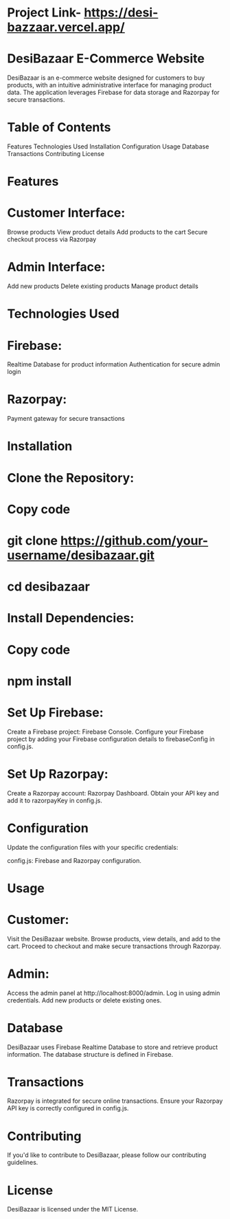 # Project Link- https://desi-bazzaar.vercel.app/

# DesiBazaar E-Commerce Website
DesiBazaar is an e-commerce website designed for customers to buy products, with an intuitive administrative interface for managing product data. The application leverages Firebase for data storage and Razorpay for secure transactions.

# Table of Contents
Features
Technologies Used
Installation
Configuration
Usage
Database
Transactions
Contributing
License
# Features
# Customer Interface:

Browse products
View product details
Add products to the cart
Secure checkout process via Razorpay
# Admin Interface:

Add new products
Delete existing products
Manage product details
# Technologies Used
# Firebase:

Realtime Database for product information
Authentication for secure admin login
# Razorpay:

Payment gateway for secure transactions
# Installation
# Clone the Repository:

# Copy code
# git clone https://github.com/your-username/desibazaar.git
# cd desibazaar
# Install Dependencies:


# Copy code
# npm install
# Set Up Firebase:

Create a Firebase project: Firebase Console.
Configure your Firebase project by adding your Firebase configuration details to firebaseConfig in config.js.
# Set Up Razorpay:

Create a Razorpay account: Razorpay Dashboard.
Obtain your API key and add it to razorpayKey in config.js.
# Configuration
Update the configuration files with your specific credentials:

config.js: Firebase and Razorpay configuration.
# Usage
# Customer:

Visit the DesiBazaar website.
Browse products, view details, and add to the cart.
Proceed to checkout and make secure transactions through Razorpay.
# Admin:

Access the admin panel at http://localhost:8000/admin.
Log in using admin credentials.
Add new products or delete existing ones.
# Database
DesiBazaar uses Firebase Realtime Database to store and retrieve product information. The database structure is defined in Firebase.

# Transactions
Razorpay is integrated for secure online transactions. Ensure your Razorpay API key is correctly configured in config.js.

# Contributing
If you'd like to contribute to DesiBazaar, please follow our contributing guidelines.

# License
DesiBazaar is licensed under the MIT License.


